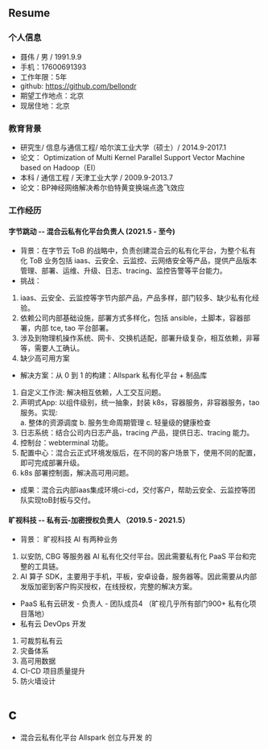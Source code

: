## Resume


### 个人信息
- 聂伟 / 男 / 1991.9.9
- 手机：17600691393
- 工作年限：5年
- github: https://github.com/bellondr
- 期望工作地点：北京
- 现居住地：北京

### 教育背景
- 研究生/ 信息与通信工程/ 哈尔滨工业大学（硕士）/ 2014.9-2017.1
- 论文： Optimization of Multi Kernel Parallel Support Vector Machine based on Hadoop（EI）
- 本科 / 通信工程 / 天津工业大学 / 2009.9-2013.7
- 论文：BP神经网络解决希尔伯特黄变换端点逸飞效应

### 工作经历 
#### 字节跳动 -- 混合云私有化平台负责人 (2021.5 - 至今)
* 背景：在字节云 ToB 的战略中，负责创建混合云的私有化平台，为整个私有化 ToB 业务包括 iaas、云安全、云监控、云网络安全等产品，提供产品版本管理、部署、运维、升级、日志、tracing、监控告警等平台能力。
* 挑战：
1. iaas、云安全、云监控等字节内部产品，产品多样，部门较多、缺少私有化经验。
2. 依赖公司内部基础设施，部署方式多样化，包括 ansible，土脚本，容器部署，内部 tce, tao 平台部署。
3. 涉及到物理机操作系统、网卡、交换机适配，部署升级复杂，相互依赖，非幂等，需要人工确认。
4. 缺少高可用方案
* 解决方案：从 0 到 1 的构建：Allspark 私有化平台 + 制品库
1. 自定义工作流: 解决相互依赖，人工交互问题。
2. 声明式App: 以组件级别，统一抽象，封装 k8s，容器服务，非容器服务，tao服务。实现:  
   a. 整体的资源调度
   b. 服务生命周期管理
   c. 轻量级的健康检查
3. 日志系统：结合公司内日志产品，tracing 产品，提供日志、tracing 能力。
4. 控制台：webterminal 功能。
5. 配置中心：混合云正式环境发版后，在不同的客户场景下，使用不同的配置，即可完成部署升级。
6. k8s 部署控制面，解决高可用问题。
* 成果：混合云内部iaas集成环境ci-cd，交付客户，帮助云安全、云监控等团队实现toB封板与交付。

#### 旷视科技 --  私有云-加密授权负责人 （2019.5 - 2021.5）
* 背景： 旷视科技 AI 有两种业务
1. 以安防, CBG 等服务器 AI 私有化交付平台。因此需要私有化 PaaS 平台和完整的工具链。
2. AI 算子 SDK，主要用于手机，平板，安卓设备，服务器等。因此需要从内部发版加密到客户购买授权，在线授权，完整的解决方案。

* PaaS 私有云研发 - 负责人 - 团队成员4 （旷视几乎所有部门900+ 私有化项目落地）
* 私有云 DevOps 开发
1. 可裁剪私有云
2. 灾备体系
3. 高可用数据
4. CI-CD 项目质量提升
5. 防火墙设计

# c
- 混合云私有化平台 Allspark 创立与开发
  的
  
